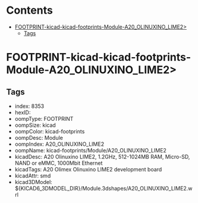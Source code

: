 



Contents
========

* [FOOTPRINT-kicad-kicad-footprints-Module-A20_OLINUXINO_LIME2>](#footprint-kicad-kicad-footprints-module-a20_olinuxino_lime2)
	* [Tags](#tags)

# FOOTPRINT-kicad-kicad-footprints-Module-A20_OLINUXINO_LIME2>

## Tags

- index: 8353
- hexID: 
- oompType: FOOTPRINT
- oompSize: kicad
- oompColor: kicad-footprints
- oompDesc: Module
- oompIndex: A20_OLINUXINO_LIME2
- oompName: kicad-footprints/Module/A20_OLINUXINO_LIME2
- kicadDesc: A20 Olinuxino LIME2, 1.2GHz, 512-1024MB RAM, Micro-SD, NAND or eMMC, 1000Mbit Ethernet
- kicadTags: A20 Olimex Olinuxino LIME2 development board
- kicadAttr: smd
- kicad3DModel: ${KICAD6_3DMODEL_DIR}/Module.3dshapes/A20_OLINUXINO_LIME2.wrl
